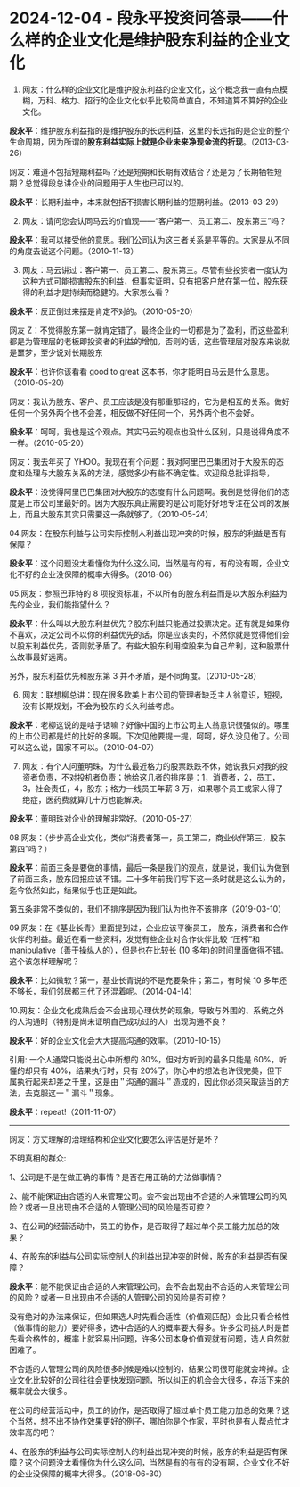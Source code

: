 # 2024-12-04 - 段永平投资问答录——什么样的企业文化是维护股东利益的企业文化

01. 网友：什么样的企业文化是维护股东利益的企业文化，这个概念我一直有点模糊，万科、格力、招行的企业文化似乎比较简单直白，不知道算不算好的企业文化。

**段永平**：维护股东利益指的是维护股东的长远利益，这里的长远指的是企业的整个生命周期，因为所谓的**股东利益实际上就是企业未来净现金流的折现**。（2013-03-26）

网友：难道不包括短期利益吗？还是短期和长期有效结合？还是为了长期牺牲短期？总觉得段总讲企业的问题用于人生也已可以的。

**段永平**：长期利益中，本来就包括不损害长期利益的短期利益。（2013-03-29）

02. 网友：请问您会认同马云的价值观——“客户第一、员工第二、股东第三”吗？

**段永平**：我可以接受他的意思。我们公司认为这三者关系是平等的。大家是从不同的角度去说这个问题。（2010-11-13）

03. 网友：马云讲过：客户第一、员工第二、股东第三。尽管有些投资者一度认为这种方式可能损害股东的利益，但事实证明，只有把客户放在第一位，股东获得的利益才是持续而稳健的。大家怎么看？

**段永平**：反正倒过来摆是肯定不对的。（2010-05-20）

网友 Z：不觉得股东第一就肯定错了。最终企业的一切都是为了盈利，而这些盈利都是为管理层的老板即投资者的利益的增加。否则的话，这些管理层对股东来说就是噩梦，至少说对长期股东

**段永平**：也许你该看看 good to great 这本书，你才能明白马云是什么意思。（2010-05-20）

网友：我认为股东、客户、员工应该是没有那重那轻的，它为是相互的关系。做好任何一个另外两个也不会差，相反做不好任何一个，另外两个也不会好。

**段永平**：呵呵，我也是这个观点。其实马云的观点也没什么区别，只是说得角度不一样。（2010-05-20）

网友：我去年买了 YHOO。我现在有个问题：我对阿里巴巴集团对于大股东的态度和处理与大股东关系的方法，感觉多少有些不确定性。欢迎段总批评指导，

**段永平**：没觉得阿里巴巴集团对大股东的态度有什么问题啊。我倒是觉得他们的态度是上市公司里最好的。因为大股东真正需要的是公司能好好地专注在公司的发展上，而且大股东其实只需要这一条就够了。（2010-05-24）

04.网友：在股东利益与公司实际控制人利益出现冲突的时候，股东的利益是否有保障？

**段永平**：这个问题没太看懂你为什么这么问，当然是有的有，有的没有啊，企业文化不好的企业没保障的概率大得多。（2018-06）

05.网友：参照巴菲特的 8 项投资标准，不以所有的股东利益而是以大股东利益为先的企业，我们能指望什么？

**段永平**：什么叫以大股东利益优先？股东利益只能通过投票决定。还有就是如果你不喜欢，决定公司不以你的利益优先的话，你是应该卖的，不然你就是觉得他们会以股东利益优先，否则就矛盾了。有些大股东利用控股来为自己牟利，这种股票什么故事最好远离。

另外，股东利益优先和股东第 3 并不矛盾，是不同角度。（2010-05-28）

06. 网友：联想柳总讲：现在很多欧美上市公司的管理者缺乏主人翁意识，短视，没有长期规划，不会为股东的长久利益考虑。

**段永平**：老柳这说的是啥子话嘛？好像中国的上市公司主人翁意识很强似的。哪里的上市公司都是烂的比好的多啊。下次见他要提一提，呵呵，好久没见他了。公司可以这么说，国家不可以。（2010-04-07）

07. 网友：有个人问董明珠，为什么最近格力的股票跌跌不休，她说我只对我的投资者负责，不对投机者负责；她给这几者的排序是：1，消费者，2，员工，3，社会责任，4，股东；格力一线员工年薪 3 万，如果哪个员工或家人得了绝症，医药费就算几十万也能解决。

**段永平**：董明珠对企业的理解非常好。（2010-05-27）

08.网友：（步步高企业文化，类似“消费者第一，员工第二，商业伙伴第三，股东第四”吗？）

**段永平**：前面三条是要做的事情，最后一条是我们的观点，就是说，我们认为做到了前面三条，股东回报应该不错。二十多年前我们写下这一条时就是这么认为的，迄今依然如此，结果似乎也正是如此。

第五条非常不类似的，我们不排序是因为我们认为也许不该排序（2019-03-10）

09.网友：在《基业长青》里面提到过，企业应该平衡员工， 股东，消费者和合作伙伴的利益。最近在看一些资料，发觉有些企业对合作伙伴比较 “压榨”和manipulative（善于操纵人的），但是也在比较长 (10 多年)的时间里面做得不错。这个该怎样理解呢？

**段永平**：比如微软？第一，基业长青说的不是充要条件；第二，有时候 10 多年还不够长，我们邻居都三代了还混着呢。（2014-04-14）

10.网友：企业文化成熟后会不会出现心理优势的现象，导致与外围的、系统之外的人沟通时（特别是尚未证明自己成功过的人）出现沟通不良？

**段永平**：好的企业文化会大大提高沟通的效率。（2010-10-15）

引用: 一个人通常只能说出心中所想的 80%，但对方听到的最多只能是 60%，听懂的却只有 40%，结果执行时，只有 20%了。你心中的想法也许很完美，但下属执行起来却差之千里，这是由＂沟通的漏斗＂造成的，因此你必须采取适当的方法，去克服这一＂漏斗＂现象。

**段永平**：repeat!（2011-11-07）

-----------------------------------------------------------------

网友：方丈理解的治理结构和企业文化要怎么评估是好是坏？

不明真相的群众:

1、公司是不是在做正确的事情？是否在用正确的方法做事情？

2、能不能保证由合适的人来管理公司。会不会出现由不合适的人来管理公司的风险？或者一旦出现由不合适的人管理公司的风险是否可控？

3、在公司的经营活动中，员工的协作，是否取得了超过单个员工能力加总的效果？

4、在股东的利益与公司实际控制人的利益出现冲突的时候，股东的利益是否有保障？

**段永平**：能不能保证由合适的人来管理公司。会不会出现由不合适的人来管理公司的风险？或者一旦出现由不合适的人管理公司的风险是否可控？

没有绝对的办法来保证，但如果选人时先看合适性（价值观匹配）会比只看合格性（做事情的能力）要好得多，选中合适的人的概率要大得多。许多公司挑人时是首先看合格性的，概率上就容易出问题，许多公司本身价值观就有问题，选人自然就困难了。

不合适的人管理公司的风险很多时候是难以控制的，结果公司很可能就会垮掉。企业文化比较好的公司往往会更快发现问题，所以纠正的机会会大很多，存活下来的概率就会大很多。

在公司的经营活动中，员工的协作，是否取得了超过单个员工能力加总的效果？这个当然，想不出不协作效果更好的例子，哪怕你是个作家，平时也是有人帮点忙才效率高的吧？

4、在股东的利益与公司实际控制人的利益出现冲突的时候，股东的利益是否有保障？这个问题没太看懂你为什么这么问，当然是有的有有的没有啊，企业文化不好的企业没保障的概率大得多。（2018-06-30）